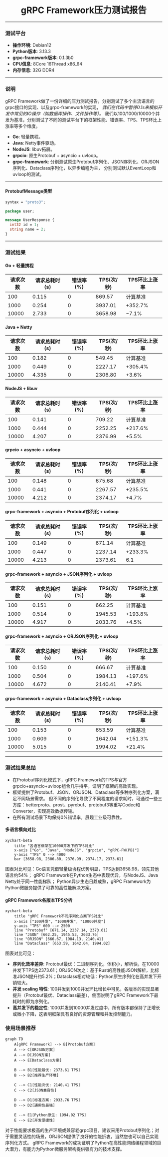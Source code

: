 <h1 align="center">
gRPC Framework压力测试报告
</h1>

---

### 测试平台

* **操作环境**: Debian12
* **Python版本**: 3.13.3
* **grpc-framework版本**: 0.1.3b0
* **CPU信息**: 8Core 16Thread x86_64
* **内存信息**: 32G DDR4

---

### 说明

gRPC Framework做了一份详细的压力测试报告，分别测试了多个主流语言的grpc接口的实现、以及grpc-framework的实现，
<em>我们在代码中暂停0.1s来模拟开发中常见的IO操作（如数据库操作、文件操作等）。</em>
我们以100/1000/10000个并发为基准，分别测试了不同的测试平台下的框架性能、错误率、TPS、TPS环比上涨率等多个维度。

* **Go**: 轻量携程。
* **Java**: Netty事件驱动。
* **NodeJS**: libuv拓展。
* **grpcio**: 原生Protobuf + asyncio + uvloop。
* **grpc-framework**: 分别测试原生Protobuf序列化、JSON序列化、ORJSON序列化、Dataclass序列化，以异步编程为主，
  分别测试默认EventLoop和uvloop的测试。

---

#### ProtobufMessage类型

```proto
syntax = "proto3";

package user;

message UserResponse {
  int32 id = 1;
  string name = 2;
}
```

---

### 测试结果

#### Go + 轻量携程

| 请求次数  | 请求总耗时(s) | 错误率(%) | TPS(次/秒) | TPS环比上涨率 |
|-------|----------|--------|----------|----------|
| 100   | 0.115    | 0      | 869.57   | 计算基准     |
| 1000  | 0.254    | 0      | 3937.01  | +352.7%  |
| 10000 | 2.733    | 0      | 3658.98  | −7.1%    |

#### Java + Netty

| 请求次数  | 请求总耗时(s) | 错误率(%) | TPS(次/秒) | TPS环比上涨率 |
|-------|----------|--------|----------|----------|
| 100   | 0.182    | 0      | 549.45   | 计算基准     |
| 1000  | 0.449    | 0      | 2227.17  | +305.4%  |
| 10000 | 4.335    | 0      | 2306.80  | +3.6%    |

#### NodeJS + libuv

| 请求次数  | 请求总耗时(s) | 错误率(%) | TPS(次/秒) | TPS环比上涨率 |
|-------|----------|--------|----------|----------|
| 100   | 0.141    | 0      | 709.22   | 计算基准     |
| 1000  | 0.444    | 0      | 2252.25  | +217.6%  |
| 10000 | 4.207    | 0      | 2376.99  | +5.5%    |

#### grpcio + asyncio + uvloop

| 请求次数  | 请求总耗时(s) | 错误率(%) | TPS(次/秒) | TPS环比上涨率 |
|-------|----------|--------|----------|----------|
| 100   | 0.148    | 0      | 675.68   | 计算基准     |
| 1000  | 0.441    | 0      | 2267.57  | +235.5%  |
| 10000 | 4.212    | 0      | 2374.17  | +4.7%    |

#### grpc-framework + asyncio + Protobuf序列化 + uvloop

| 请求次数  | 请求总耗时(s) | 错误率(%) | TPS(次/秒) | TPS环比上涨率 |
|-------|----------|--------|----------|----------|
| 100   | 0.149    | 0      | 671.14   | 计算基准     |
| 1000  | 0.447    | 0      | 2237.14  | +233.3%  |
| 10000 | 4.213    | 0      | 2373.61  | 6.1      |

#### grpc-framework + asyncio + JSON序列化 + uvloop

| 请求次数  | 请求总耗时(s) | 错误率(%) | TPS(次/秒) | TPS环比上涨率 |
|-------|----------|--------|----------|----------|
| 100   | 0.151    | 0      | 662.25   | 计算基准     |
| 1000  | 0.514    | 0      | 1945.53  | +193.8%  |
| 10000 | 4.917    | 0      | 2033.76  | +4.5%    |

#### grpc-framework + asyncio + ORJSON序列化 + uvloop

| 请求次数  | 请求总耗时(s) | 错误率(%) | TPS(次/秒) | TPS环比上涨率 |
|-------|----------|--------|----------|----------|
| 100   | 0.150    | 0      | 666.67   | 计算基准     |
| 1000  | 0.504    | 0      | 1984.13  | +197.6%  |
| 10000 | 4.672    | 0      | 2140.41  | 	+7.9%   |

#### grpc-framework + asyncio + Dataclass序列化 + uvloop

| 请求次数  | 请求总耗时(s) | 错误率(%) | TPS(次/秒) | TPS环比上涨率 |
|-------|----------|--------|----------|----------|
| 100   | 0.153    | 0      | 653.59   | 计算基准     |
| 1000  | 0.609    | 0      | 1642.04  | +151.3%  |
| 10000 | 5.015    | 0      | 1994.02  | +21.4%   |

---

### 测试结果总结

* 在Protobuf序列化模式下，gRPC Framework的TPS与官方grpcio+asyncio+uvloop组合几乎持平，证明了框架的高效实现。
* 框架提供了Protobuf、JSON、ORJSON、Dataclass等多种序列化方案，满足不同场景需求。
  但不同的序列化导致了不同程度的请求耗时，可通过一些三方库：betterproto、prost、pyrobuf、protobuf3等重写Codec和Converter，实现高效数据传输。
* 在所有测试场景下均保持0%错误率，展现工业级可靠性。

#### 多语言横向对比

```mermaid
xychart-beta
    title "各语言框架在10000并发下的TPS对比"
    x-axis ["Go", "Java", "NodeJS", "grpcio", "gRPC-FW(PB)"]
    y-axis "TPS" 0 --> 4000
    bar [3658.98, 2306.80, 2376.99, 2374.17, 2373.61]
```

图表对比可见：Go语言凭借轻量级协程优势明显，TPS达到3658.98，领先其他语言约54%；
gRPC Framework在Python生态中表现优异，与NodeJS、Java Netty处于同一性能梯队；
Python异步生态日趋成熟，gRPC Framework为Python微服务提供了可靠的高性能解决方案。

#### gRPC Framework各版本TPS分析

```mermaid
xychart-beta
    title "gRPC Framework不同序列化方案TPS对比"
    x-axis ["100并发", "1000并发", "10000并发"]
    y-axis "TPS" 600 --> 2500
    line "Protobuf" [671.14, 2237.14, 2373.61]
    line "JSON" [662.25, 1945.53, 2033.76]
    line "ORJSON" [666.67, 1984.13, 2140.41]
    line "Dataclass" [653.59, 1642.04, 1994.02]
```

图表对比可见：
* **序列化效率差异**: Protobuf最优：二进制序列化，体积小，解析快，在10000并发下TPS达2373.61；ORJSON次之：基于Rust的高性能JSON解析，比标准JSON提升约5.2%；Dataclass相对较低：Python原生序列化在高并发下开销较大。
* **并发 scaling 特性**: 100并发到1000并发环比增长中可见，各版本的实现显著提升（Protobuf最优、Dataclass最差），侧面说明了gRPC Framework下最耗时的即为序列化。
* **高并发下的稳定性**: 1000并发到10000并发过度中，所有版本都保持了正增长或微小下降，这表明框架具有良好的资源管理和并发控制能力。

### 使用场景推荐

```mermaid
graph TD
    A[gRPC Framework] --> B[Protobuf方案]
    A --> C[ORJSON方案]
    A --> D[JSON方案]
    A --> E[Dataclass方案]
    
    B --> B1[性能最优: 2373.61 TPS]
    B --> B2[推荐生产环境]
    
    C --> C1[性能次优: 2140.41 TPS]
    C --> C2[JSON兼容性]
    
    D --> D1[标准方案: 2033.76 TPS]
    D --> D2[通用性最强]
    
    E --> E1[Python原生: 1994.02 TPS]
    E --> E2[开发便捷性]
```

对于性能要求极高的生产环境或兼容老grpc项目，建议采用Protobuf序列化；对于需要灵活性的场景，ORJSON提供了良好的性能折衷，当然您也可以自己实现序列化方式。
gRPC Framework的成功证明了Python在高性能网络编程领域的巨大潜力，有能力为Python微服务架构提供强有力的技术支撑。
